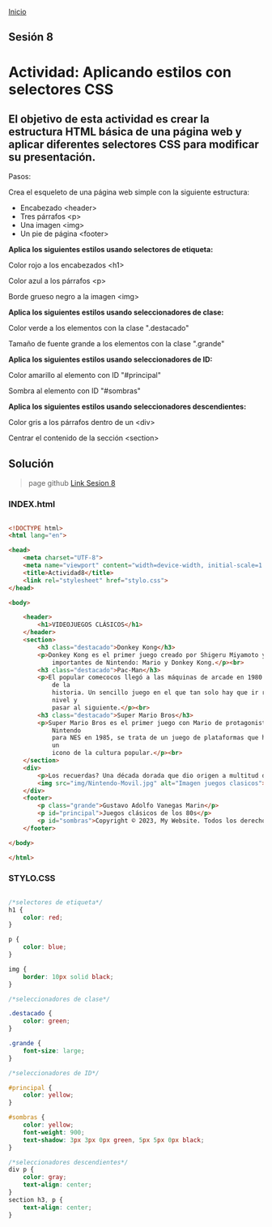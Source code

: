 <!-- No borrar o modificar -->
[Inicio](./index.md)

## Sesión 8 


<!-- Su documentación aquí -->

# Actividad: Aplicando estilos con selectores CSS
## El objetivo de esta actividad es crear la estructura HTML básica de una página web y aplicar diferentes selectores CSS para modificar su presentación.

Pasos:

Crea el esqueleto de una página web simple con la siguiente estructura:

- Encabezado \<header>
- Tres párrafos \<p>
- Una imagen \<img>
- Un pie de página \<footer>

__Aplica los siguientes estilos usando selectores de etiqueta:__

Color rojo a los encabezados \<h1>

Color azul a los párrafos \<p>

Borde grueso negro a la imagen \<img>

__Aplica los siguientes estilos usando seleccionadores de clase:__

Color verde a los elementos con la clase ".destacado"

Tamaño de fuente grande a los elementos con la clase ".grande"

__Aplica los siguientes estilos usando seleccionadores de ID:__

Color amarillo al elemento con ID "#principal"

Sombra al elemento con ID "#sombras"

__Aplica los siguientes estilos usando seleccionadores descendientes:__

Color gris a los párrafos dentro de un \<div>

Centrar el contenido de la sección \<section>

## Solución
>page github
[Link Sesion 8](https://cokain3.github.io/sesion8/) 

### INDEX.html

~~~html

<!DOCTYPE html>
<html lang="en">

<head>
    <meta charset="UTF-8">
    <meta name="viewport" content="width=device-width, initial-scale=1.0">
    <title>Actividad8</title>
    <link rel="stylesheet" href="stylo.css">
</head>

<body>

    <header>
        <h1>VIDEOJUEGOS CLÁSICOS</h1>
    </header>
    <section>
        <h3 class="destacado">Donkey Kong</h3>
        <p>Donkey Kong es el primer juego creado por Shigeru Miyamoto y supuso la creación de dos de los personajes más
            importantes de Nintendo: Mario y Donkey Kong.</p><br>
        <h3 class="destacado">Pac-Man</h3>
        <p>El popular comecocos llegó a las máquinas de arcade en 1980 y es uno de los juegos clásicos más importantes
            de la
            historia. Un sencillo juego en el que tan solo hay que ir recogiendo puntos y otros objetos hasta limpiar el
            nivel y
            pasar al siguiente.</p><br>
        <h3 class="destacado">Super Mario Bros</h3>
        <p>Super Mario Bros es el primer juego con Mario de protagonista. Desarrollado por Miyamoto y publicado por
            Nintendo
            para NES en 1985, se trata de un juego de plataformas que ha trascendido al medio y se ha convertido en todo
            un
            icono de la cultura popular.</p><br>
    </section>
    <div>
        <p>Los recuerdas? Una década dorada que dio origen a multitud de clásicos</p>
        <img src="img/Nintendo-Movil.jpg" alt="Imagen juegos clasicos">
    </div>
    <footer>
        <p class="grande">Gustavo Adolfo Vanegas Marin</p>
        <p id="principal">Juegos clásicos de los 80s</p>
        <p id="sombras">Copyright © 2023, My Website. Todos los derechos reservados.</p>
    </footer>

</body>

</html>

~~~

### STYLO.CSS

~~~css

/*selectores de etiqueta*/
h1 {
    color: red;
}

p {
    color: blue;
}

img {
    border: 10px solid black;
}

/*seleccionadores de clase*/

.destacado {
    color: green;
}

.grande {
    font-size: large;
}

/*seleccionadores de ID*/

#principal {
    color: yellow;
}

#sombras {
    color: yellow;
    font-weight: 900;
    text-shadow: 3px 3px 0px green, 5px 5px 0px black;
}

/*seleccionadores descendientes*/
div p {
    color: gray;
    text-align: center;
}
section h3, p {
    text-align: center;
}

~~~